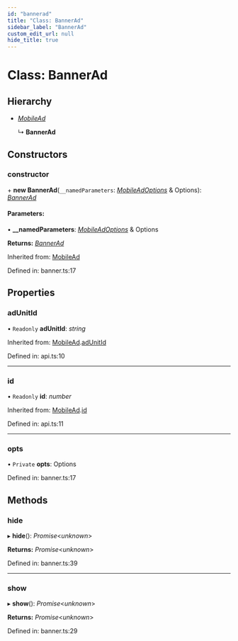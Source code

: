 ```yaml
---
id: "bannerad"
title: "Class: BannerAd"
sidebar_label: "BannerAd"
custom_edit_url: null
hide_title: true
---
```


# Class: BannerAd

## Hierarchy

* [*MobileAd*](mobilead.md)

  ↳ **BannerAd**

## Constructors

### constructor

\+ **new BannerAd**(`__namedParameters`: [*MobileAdOptions*](../index.md#mobileadoptions) & Options): [*BannerAd*](bannerad.md)

#### Parameters:

• **__namedParameters**: [*MobileAdOptions*](../index.md#mobileadoptions) & Options

**Returns:** [*BannerAd*](bannerad.md)

Inherited from: [MobileAd](mobilead.md)

Defined in: banner.ts:17

## Properties

### adUnitId

• `Readonly` **adUnitId**: *string*

Inherited from: [MobileAd](mobilead.md).[adUnitId](mobilead.md#adunitid)

Defined in: api.ts:10

___

### id

• `Readonly` **id**: *number*

Inherited from: [MobileAd](mobilead.md).[id](mobilead.md#id)

Defined in: api.ts:11

___

### opts

• `Private` **opts**: Options

Defined in: banner.ts:17

## Methods

### hide

▸ **hide**(): *Promise*<*unknown*\>

**Returns:** *Promise*<*unknown*\>

Defined in: banner.ts:39

___

### show

▸ **show**(): *Promise*<*unknown*\>

**Returns:** *Promise*<*unknown*\>

Defined in: banner.ts:29

